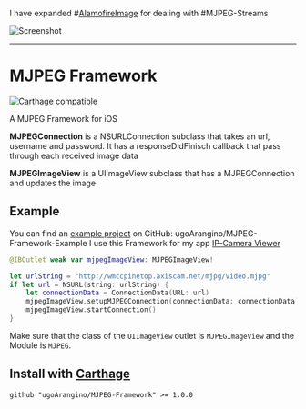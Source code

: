 I have expanded #[AlamofireImage](https://github.com/ugoArangino/AlamofireImage) for dealing with #MJPEG-Streams

![Screenshot](https://pbs.twimg.com/media/Cqvo14mXgAAIp9c.jpg:large)

---

# MJPEG Framework

[![Carthage compatible](https://img.shields.io/badge/Carthage-compatible-4BC51D.svg?style=flat)](https://github.com/Carthage/Carthage)


A MJPEG Framework for iOS

**MJPEGConnection** is a NSURLConnection subclass that takes an url, username and password. 
It has a responseDidFinisch callback that pass through each received image data

**MJPEGImageView** is a UIImageView subclass that has a MJPEGConnection and updates the image

## Example

You can find an [example project](https://github.com/ugoArangino/MJPEG-Framework-Example) on GitHub: ugoArangino/MJPEG-Framework-Example
I use this Framework for my app [IP-Camera Viewer](https://itunes.apple.com/de/app/ip-camera-viewer/id806365210)

```swift
@IBOutlet weak var mjpegImageView: MJPEGImageView!

let urlString = "http://wmccpinetop.axiscam.net/mjpg/video.mjpg"
if let url = NSURL(string: urlString) {
    let connectionData = ConnectionData(URL: url)
    mjpegImageView.setupMJPEGConnection(connectionData: connectionData)
    mjpegImageView.startConnection()
}
```

Make sure that the class of the `UIImageView` outlet is `MJPEGImageView` and the Module is `MJPEG`.

## Install with [Carthage](https://github.com/Carthage/Carthage)

	github "ugoArangino/MJPEG-Framework" >= 1.0.0
